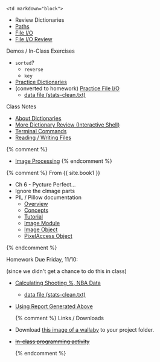 	<td markdown="block">

* Review Dictionaries
* [Paths](slides/09/paths.html)
* [File I/O](slides/09/files.html)
* [File I/O Review](slides/09/files-review.html)

Demos / In-Class Exercises

* `sorted`?
    * `reverse`
    * `key`
* [Practice Dictionaries](resources/code/class09/roommate.py)
* (converted to homework) [Practice File I/O](resources/code/class09/nba.py)
    * [data file (stats-clean.txt)](resources/code/class09/stats-clean.txt)

Class Notes

* [About Dictionaries](resources/code/class09.py)
* [More Dictionary Review (Interactive Shell)](resources/code/class09_dictionary_review.py)
* [Terminal Commands](resources/code/class09_terminal_commands.md)
* [Reading / Writing Files](resources/code/class09_files.py)

{% comment %}
* [Image Processing](slides/09/image-processing.html)
{% endcomment %}

<a name="midterm1"></a>
</td>


{% comment %}
	<td markdown="block">
From {{ site.book1 }}

* Ch 6 - Pycture Perfect... 
* Ignore the cImage parts
* PIL / Pillow documentation
    * [Overview](https://pillow.readthedocs.org/en/3.1.x/handbook/overview.html)
    * [Concepts](http://pillow.readthedocs.org/en/3.1.x/handbook/concepts.html)
    * [Tutorial](http://pillow.readthedocs.org/en/3.1.x/handbook/tutorial.html)
    * [Image Module](https://pillow.readthedocs.org/en/3.1.x/reference/Image.html#PIL.Image.Image)
    * [Image Object](https://pillow.readthedocs.org/en/3.1.x/reference/Image.html#PIL.Image.Image)
    * [PixelAccess Object](https://pillow.readthedocs.org/en/3.1.x/reference/PixelAccess.html)

</td>


{% endcomment %}
	<td markdown="block">

Homework Due Friday, 11/10:

(since we didn't get a chance to do this in class)

* [Calculating Shooting %, NBA Data](resources/code/class09/nba.py)
    * [data file (stats-clean.txt)](resources/code/class09/stats-clean.txt)
* [Using Report Generated Above](resources/code/class09/nba_interactive.py)

    {% comment %}
Links / Downloads

* Download [this image of a wallaby](resources/img/wallaby.jpg) to your project folder.
* <strike><a href="https://docs.google.com/a/nyu.edu/forms/d/1zkCnVU_26wtBy6ZCMynyX0u2xwHT8fySuG8OzutAZZM/viewform">In-class programming activity</a></strike>

    {% endcomment %}
</td>

